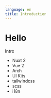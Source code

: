 ```yaml
---
language: en
title: Introduction
---
```

# Hello

Intro

- Nuxt 2
- Vue 2
- Arch
- UI Kits
- tailwindcss
- scss
- i18n
